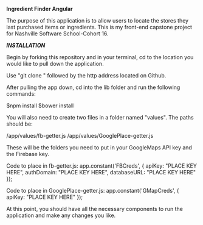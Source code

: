 **Ingredient Finder Angular**

The purpose of this application is to allow users to locate the stores they last purchased items or ingredients.  This is my front-end capstone project for Nashville Software School-Cohort 16.

***INSTALLATION***

Begin by forking this repository and in your terminal, cd to the location you would like to pull down the application.  

Use "git clone " followed by the http address located on Github.

After pulling the app down, cd into the lib folder and run the following commands:

$npm install
$bower install

You will also need to create two files in a folder named "values".  The paths should be:

/app/values/fb-getter.js
/app/values/GooglePlace-getter.js

These will be the folders you need to put in your GoogleMaps API key and the Firebase key.  

Code to place in fb-getter.js:
app.constant('FBCreds', {
   apiKey: "PLACE KEY HERE",
   authDomain: "PLACE KEY HERE",
   databaseURL: "PLACE KEY HERE"
});

Code to place in GooglePlace-getter.js:
app.constant('GMapCreds', {
   apiKey: "PLACE KEY HERE"
 });

At this point, you should have all the necessary components to run the application and make any changes you like.